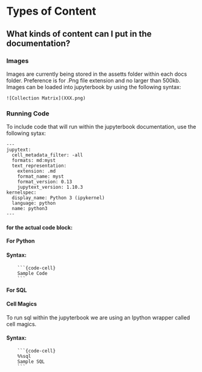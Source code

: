 # Types of Content
## What kinds of content can I put in the documentation?

### Images
Images are currently being stored in the assetts folder within each docs folder. Preference is for .Png file extension and no larger than 500kb. Images can be loaded into jupyterbook by using the following syntax:
```
![Collection Matrix](XXX.png)
```
### Running Code
To include code that will run within the jupyterbook documentation, use the following sytax:

```
---
jupytext:
  cell_metadata_filter: -all
  formats: md:myst
  text_representation:
    extension: .md
    format_name: myst
    format_version: 0.13
    jupytext_version: 1.10.3
kernelspec:
  display_name: Python 3 (ipykernel)
  language: python
  name: python3
---
```

#### for the actual code block:
**For Python**
#### Syntax:
```
    ```{code-cell}
    Sample Code
    ```
```

**For SQL**
#### Cell Magics
To run sql within the jupyterbook we are using an Ipython wrapper called cell magics.

#### Syntax:
```
    ```{code-cell}
    %%sql
    Sample SQL
    ```
```
